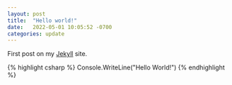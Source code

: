 ```yaml
---
layout: post
title:  "Hello world!"
date:   2022-05-01 10:05:52 -0700
categories: update
---
```

First post on my [Jekyll][jekyll-docs] site.

{% highlight csharp %}
Console.WriteLine("Hello World!")
{% endhighlight %}

[jekyll-docs]: https://jekyllrb.com/docs/home
